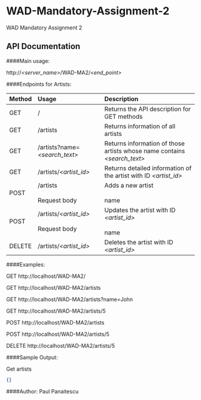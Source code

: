 # WAD-Mandatory-Assignment-2
WAD Mandatory Assignment 2

## API Documentation

####Main usage:

http://_<server_name>_/WAD-MA2/_<end_point>_

####Endpoints for Artists:

| Method | Usage        | Description                         |
| ------ |:------------ |:----------------------------------- |
| GET    |/    | Returns the API description for GET methods     |
| GET    |/artists | Returns information of all artists |
| GET    |/artists?name=_<search_text>_ | Returns information of those artists whose name contains _<search_text>_ |
| GET    |/artists/_<artist_id>_ | Returns detailed information of the artist with ID _<artist_id>_ |
| POST   |/artists <br><br>Request body | Adds a new artist<br><br>name |
| POST   |/artists/_<artist_id>_<br><br>Request body<br> | Updates the artist with ID _<artist_id>_<br><br>name<br>|
| DELETE |/artists/_<artist_id>_ | Deletes the artist with ID _<artist_id>_ |

####Examples:

GET http://localhost/WAD-MA2/

GET http://localhost/WAD-MA2/artists

GET http://localhost/WAD-MA2/artists?name=John

GET http://localhost/WAD-MA2/artists/5

POST http://localhost/WAD-MA2/artists

POST http://localhost/WAD-MA2/artists/5

DELETE http://localhost/WAD-MA2/artists/5


####Sample Output:

Get artists

```json
{}
```

####Author:
Paul Panaitescu
